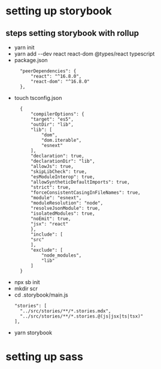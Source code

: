 # setting up storybook
## steps setting storybook with rollup
* yarn init
* yarn add --dev react react-dom @types/react typescript
* package.json
  ```
    "peerDependencies": {
        "react": "^16.8.0",
        "react-dom": "^16.8.0"
    },
  ```
* touch tsconfig.json
  ```
    {
        "compilerOptions": {
        "target": "es5",
        "outDir": "lib",
        "lib": [
            "dom",
            "dom.iterable",
            "esnext"
        ],
        "declaration": true,
        "declarationDir": "lib",
        "allowJs": true,
        "skipLibCheck": true,
        "esModuleInterop": true,
        "allowSyntheticDefaultImports": true,
        "strict": true,
        "forceConsistentCasingInFileNames": true,
        "module": "esnext",
        "moduleResolution": "node",
        "resolveJsonModule": true,
        "isolatedModules": true,
        "noEmit": true,
        "jsx": "react"
        },
        "include": [
        "src"
        ],
        "exclude": [
            "node_modules",
            "lib"
        ]
    }
  ```
* npx sb init
* mkdir scr
* cd .storybook/main.js
  ```
  "stories": [
    "../src/stories/**/*.stories.mdx",
    "../src/stories/**/*.stories.@(js|jsx|ts|tsx)"
  ],
  ```
* yarn storybook
  
# setting up sass